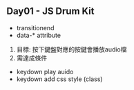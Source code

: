 ## Day01 - JS Drum Kit
  - transitionend
  - data-* attribute
1. 目標: 按下鍵盤對應的按鍵會播放audio檔
2. 需達成條件
  - keydown play auido
  - keydown add css style (class)